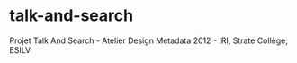 talk-and-search
===============

Projet Talk And Search - Atelier Design Metadata 2012 - IRI, Strate Collège, ESILV